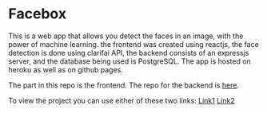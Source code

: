 # Facebox

This is a web app that allows you detect the faces in an image, with the power of machine learning.
the frontend was created using reactjs, the face detection is done using clarifai API, the backend
consists of an expressjs server, and the database being used is PostgreSQL. The app is hosted on
heroku as well as on github pages.

The part in this repo is the frontend. The repo for the backend is [here](https://github.com/SamirJouni/FaceBox_Server).

To view the project you can use either of these two links:
[Link1](https://samirjouni.github.io/FaceBox/)
[Link2](https://facebox-app.herokuapp.com)
